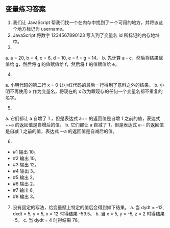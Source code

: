## 变量练习答案
1. 我们让 JavaScript 帮我们找一个在内存中找到了一个可用的地方，并将该这个地方标记为 username。
2. JavaScript 将数字 1234567890123 写入到了变量名 id 所标记的内存地址中。
3. 
 a. a = 20, b = 4, c = 6, d = 10, e = f = g = 14。
 b. 先计算 a - c，然后将结果赋值给 g，然后将 g 的值赋值给 f，然后将 f 的值赋值给 e。
 
4. 
 a. 小明代码的第二行 x = 0 让小红代码的最后一行得到了意料之外的结果。 
 b. 小明不再使用 x 作为变量名，将现在的 x 改为跟现存的任何一个变量名都不重复的名字。
 
5.  
  a. 它们都让 a 自增了 1 ，但是表达式 a++ 的返回值是自增 1 之前的值，表达式 ++a 的返回值是自增后的值。
  b. 它们都让 a 自减了 1，但是表达式 a-- 的返回值是自减 1 之前的值，表达式 --a 的返回值是自减后的值。
  
6. 
 * #1 输出 10。
 * #2 输出 10。
 * #3 输出 12。
 * #4 输出 3。
 * #5 输出 2。
 * #6 输出 2。
 * #7 输出 6。
 * #8 输出 3。
 
7. 没有固定的写法，给变量赋上特定的值后会得到如下结果。
 a. 当 dydt = -12, dxdt = 5, y = 5, x = 12 时得结果 -59.5。
 b. 当 x = 5, y = -5, z = 2 时得结果 -5。
 c. 当 dydt = 4 时得结果 78。
